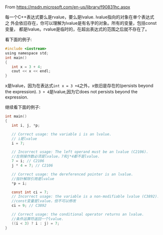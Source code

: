 
From https://msdn.microsoft.com/en-us/library/f90831hc.aspx

每一个C++表达式要么是rvalue，要么是lvalue. lvalue指向的对象在单个表达式之
外会依旧存在，你可以理解为lvalue是有名字的对象。所有的变量，包括const变量，
都是lvalue。rvalue是临时的，在超出表达式的范围之后就不存在了。

看下面的例子:
```c
#include <iostream>
using namespace std;
int main()
{
   int x = 3 + 4;
   cout << x << endl;
}
```
x是lvalue，因为在表达式`int x = 3 +4`之外，x依旧是存在的(persists beyond the
expression). `3 + 4`是lvalue,因为它does not persists beyond the expression.

继续看下面的例子:
```c
int main()
{
   int i, j, *p;

   // Correct usage: the variable i is an lvalue.
   // i是lvalue
   i = 7;

   // Incorrect usage: The left operand must be an lvalue (C2106).
   //左侧操作数必须是lvalue，7和j*4都不是lvalue.
   7 = i; // C2106
   j * 4 = 7; // C2106

   // Correct usage: the dereferenced pointer is an lvalue.
   //指针解除引用是lvalue
   *p = i;

   const int ci = 7;
   // Incorrect usage: the variable is a non-modifiable lvalue (C3892).
   //const变量是lvalue，但不可以修改
   ci = 9; // C3892

   // Correct usage: the conditional operator returns an lvalue.
   //条件运算符返回一个lvalue.
   ((i < 3) ? i : j) = 7;
}
```
